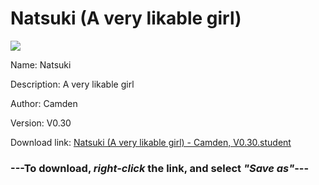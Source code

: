 # Natsuki (A very likable girl)

<img src = "https://raw.githubusercontent.com/Arbiter1223/Daigaku-Gurashi-Custom-Students/master/Students/Files/Natsuki%20(A%20very%20likable%20girl).png">

Name: Natsuki

Description: A very likable girl

Author: Camden

Version: V0.30

Download link: <a href="https://raw.githubusercontent.com/Arbiter1223/Daigaku-Gurashi-Custom-Students/master/Students/Files/Natsuki%20(A%20very%20likable%20girl)%20-%20Camden%2C%20V0.30.student">Natsuki (A very likable girl) - Camden, V0.30.student</a>

### ---**To download, _right-click_ the link, and select _"Save as"_**---
